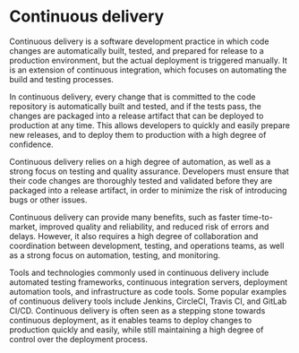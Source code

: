 # Continuous delivery

Continuous delivery is a software development practice in which code changes
are automatically built, tested, and prepared for release to a production
environment, but the actual deployment is triggered manually. It is an extension
of continuous integration, which focuses on automating the build and testing
processes.

In continuous delivery, every change that is committed to the code repository
is automatically built and tested, and if the tests pass, the changes are
packaged into a release artifact that can be deployed to production at any
time. This allows developers to quickly and easily prepare new releases, and
to deploy them to production with a high degree of confidence.

Continuous delivery relies on a high degree of automation, as well as a strong
focus on testing and quality assurance. Developers must ensure that their
code changes are thoroughly tested and validated before they are packaged
into a release artifact, in order to minimize the risk of introducing bugs or other issues.

Continuous delivery can provide many benefits, such as faster time-to-market,
improved quality and reliability, and reduced risk of errors and delays. However,
it also requires a high degree of collaboration and coordination between development,
testing, and operations teams, as well as a strong focus on automation, testing,
and monitoring.

Tools and technologies commonly used in continuous delivery include automated
testing frameworks, continuous integration servers, deployment automation
tools, and infrastructure as code tools. Some popular examples of continuous
delivery tools include Jenkins, CircleCI, Travis CI, and GitLab CI/CD. Continuous
delivery is often seen as a stepping stone towards continuous deployment, as
it enables teams to deploy changes to production quickly and easily, while
still maintaining a high degree of control over the deployment process.
